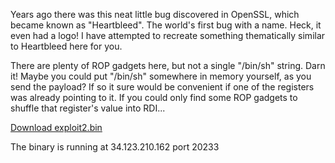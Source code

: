 Years ago there was this neat little bug discovered in OpenSSL, which became known as "Heartbleed". The world's first bug with a name. Heck, it even had a logo! I have attempted to recreate something thematically similar to Heartbleed here for you.

There are plenty of ROP gadgets here, but not a single "/bin/sh" string. Darn it! Maybe you could put "/bin/sh" somewhere in memory yourself, as you send the payload? If so it sure would be convenient if one of the registers was already pointing to it. If you could only find some ROP gadgets to shuffle that register's value into RDI...

[Download exploit2.bin](./exploit2.bin)

The binary is running at 34.123.210.162 port 20233
